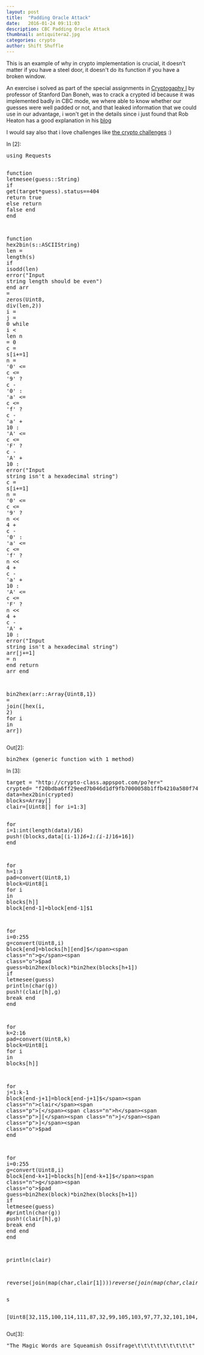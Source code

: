 ```yaml
---
layout: post
title:  "Padding Oracle Attack"
date:   2016-01-24 09:11:03
description: CBC Padding Oracle Attack
thumbnail: antiquitera2.jpg
categories: crypto
author: Shift Shuffle
---
```

This is an example of why in crypto implementation is crucial, it doesn't matter if you have a steel door, it doesn't do its function if you have a broken window.

An exercise i solved as part of the special assignments in [Cryptogaphy I](https://www.coursera.org/learn/crypto) by professor of Stanford Dan Boneh, was to crack a crypted id because it was implemented badly in CBC mode, we where able to know whether our guesses were well padded or not, and that leaked information that we could use in our advantage, i won't get in the details since i just found that Rob Heaton has a good explanation in his [blog](http://robertheaton.com/2013/07/29/padding-oracle-attack/)

I would say also that i love challenges like [the crypto challenges](http://cryptopals.com/) :)


<div tabindex="-1" id="notebook" class="border-box-sizing">
    <div class="container" id="notebook-container">

<div class="cell border-box-sizing code_cell rendered">
<div class="input">
<div class="prompt input_prompt">In&nbsp;[2]:</div>
<div class="inner_cell">
    <div class="input_area">
<div class=" highlight hl-julia"><pre><span class="k">using</span> <span class="n">Requests</span>

<span class="k">function</span><span class="nf"> letmesee</span><span class="p">(</span><span class="n">guess</span><span class="p">::</span><span class="n">String</span><span class="p">)</span>
    <span class="k">if</span> <span class="n">get</span><span class="p">(</span><span class="n">target</span><span class="o">*</span><span class="n">guess</span><span class="p">)</span><span class="o">.</span><span class="n">status</span><span class="o">==</span><span class="mi">404</span>
        <span class="k">return</span> <span class="n">true</span>
        <span class="k">else</span>
            <span class="k">return</span> <span class="n">false</span>
    <span class="k">end</span>
<span class="k">end</span>


<span class="k">function</span><span class="nf"> hex2bin</span><span class="p">(</span><span class="n">s</span><span class="p">::</span><span class="n">ASCIIString</span><span class="p">)</span>
    <span class="n">len</span> <span class="o">=</span> <span class="n">length</span><span class="p">(</span><span class="n">s</span><span class="p">)</span>
    <span class="k">if</span> <span class="n">isodd</span><span class="p">(</span><span class="n">len</span><span class="p">)</span>
        <span class="nb">error</span><span class="p">(</span><span class="s">&quot;Input string length should be even&quot;</span><span class="p">)</span>
    <span class="k">end</span>
    <span class="n">arr</span> <span class="o">=</span> <span class="n">zeros</span><span class="p">(</span><span class="kt">Uint8</span><span class="p">,</span> <span class="n">div</span><span class="p">(</span><span class="n">len</span><span class="p">,</span><span class="mi">2</span><span class="p">))</span>
    <span class="n">i</span> <span class="o">=</span> <span class="n">j</span> <span class="o">=</span> <span class="mi">0</span>
    <span class="k">while</span> <span class="n">i</span> <span class="o">&lt;</span> <span class="n">len</span>
        <span class="n">n</span> <span class="o">=</span> <span class="mi">0</span>
        <span class="n">c</span> <span class="o">=</span> <span class="n">s</span><span class="p">[</span><span class="n">i</span><span class="o">+=</span><span class="mi">1</span><span class="p">]</span>
        <span class="n">n</span> <span class="o">=</span> <span class="sc">&#39;0&#39;</span> <span class="o">&lt;=</span> <span class="n">c</span> <span class="o">&lt;=</span> <span class="sc">&#39;9&#39;</span> <span class="o">?</span> <span class="n">c</span> <span class="o">-</span> <span class="sc">&#39;0&#39;</span> <span class="p">:</span>
            <span class="sc">&#39;a&#39;</span> <span class="o">&lt;=</span> <span class="n">c</span> <span class="o">&lt;=</span> <span class="sc">&#39;f&#39;</span> <span class="o">?</span> <span class="n">c</span> <span class="o">-</span> <span class="sc">&#39;a&#39;</span> <span class="o">+</span> <span class="mi">10</span> <span class="p">:</span>
            <span class="sc">&#39;A&#39;</span> <span class="o">&lt;=</span> <span class="n">c</span> <span class="o">&lt;=</span> <span class="sc">&#39;F&#39;</span> <span class="o">?</span> <span class="n">c</span> <span class="o">-</span> <span class="sc">&#39;A&#39;</span> <span class="o">+</span> <span class="mi">10</span> <span class="p">:</span> <span class="nb">error</span><span class="p">(</span><span class="s">&quot;Input string isn&#39;t a hexadecimal string&quot;</span><span class="p">)</span>
        <span class="n">c</span> <span class="o">=</span> <span class="n">s</span><span class="p">[</span><span class="n">i</span><span class="o">+=</span><span class="mi">1</span><span class="p">]</span>
        <span class="n">n</span> <span class="o">=</span> <span class="sc">&#39;0&#39;</span> <span class="o">&lt;=</span> <span class="n">c</span> <span class="o">&lt;=</span> <span class="sc">&#39;9&#39;</span> <span class="o">?</span> <span class="n">n</span> <span class="o">&lt;&lt;</span> <span class="mi">4</span> <span class="o">+</span> <span class="n">c</span> <span class="o">-</span> <span class="sc">&#39;0&#39;</span> <span class="p">:</span>
            <span class="sc">&#39;a&#39;</span> <span class="o">&lt;=</span> <span class="n">c</span> <span class="o">&lt;=</span> <span class="sc">&#39;f&#39;</span> <span class="o">?</span> <span class="n">n</span> <span class="o">&lt;&lt;</span> <span class="mi">4</span> <span class="o">+</span> <span class="n">c</span> <span class="o">-</span> <span class="sc">&#39;a&#39;</span> <span class="o">+</span> <span class="mi">10</span> <span class="p">:</span>
            <span class="sc">&#39;A&#39;</span> <span class="o">&lt;=</span> <span class="n">c</span> <span class="o">&lt;=</span> <span class="sc">&#39;F&#39;</span> <span class="o">?</span> <span class="n">n</span> <span class="o">&lt;&lt;</span> <span class="mi">4</span> <span class="o">+</span> <span class="n">c</span> <span class="o">-</span> <span class="sc">&#39;A&#39;</span> <span class="o">+</span> <span class="mi">10</span> <span class="p">:</span> <span class="nb">error</span><span class="p">(</span><span class="s">&quot;Input string isn&#39;t a hexadecimal string&quot;</span><span class="p">)</span>
        <span class="n">arr</span><span class="p">[</span><span class="n">j</span><span class="o">+=</span><span class="mi">1</span><span class="p">]</span> <span class="o">=</span> <span class="n">n</span>
    <span class="k">end</span>
    <span class="k">return</span> <span class="n">arr</span>
<span class="k">end</span>

<span class="n">bin2hex</span><span class="p">(</span><span class="n">arr</span><span class="p">::</span><span class="n">Array</span><span class="p">{</span><span class="kt">Uint8</span><span class="p">,</span><span class="mi">1</span><span class="p">})</span> <span class="o">=</span> <span class="n">join</span><span class="p">([</span><span class="n">hex</span><span class="p">(</span><span class="n">i</span><span class="p">,</span> <span class="mi">2</span><span class="p">)</span> <span class="k">for</span> <span class="n">i</span> <span class="k">in</span> <span class="n">arr</span><span class="p">])</span>
</pre></div>

</div>
</div>
</div>

<div class="output_wrapper">
<div class="output">


<div class="output_area"><div class="prompt output_prompt">Out[2]:</div>


<div class="output_text output_subarea output_execute_result">
<pre>bin2hex (generic function with 1 method)</pre>
</div>

</div>

</div>
</div>

</div>
<div class="cell border-box-sizing code_cell rendered">
<div class="input">
<div class="prompt input_prompt">In&nbsp;[3]:</div>
<div class="inner_cell">
    <div class="input_area">
<div class=" highlight hl-julia"><pre><span class="n">target</span> <span class="o">=</span> <span class="s">&quot;http://crypto-class.appspot.com/po?er=&quot;</span>
<span class="n">crypted</span><span class="o">=</span> <span class="s">&quot;f20bdba6ff29eed7b046d1df9fb7000058b1ffb4210a580f748b4ac714c001bd4a61044426fb515dad3f21f18aa577c0bdf302936266926ff37dbf7035d5eeb4&quot;</span>
<span class="n">data</span><span class="o">=</span><span class="n">hex2bin</span><span class="p">(</span><span class="n">crypted</span><span class="p">)</span>
<span class="n">blocks</span><span class="o">=</span><span class="n">Array</span><span class="p">[]</span>
<span class="n">clair</span><span class="o">=</span><span class="p">[</span><span class="kt">Uint8</span><span class="p">[]</span> <span class="k">for</span> <span class="n">i</span><span class="o">=</span><span class="mi">1</span><span class="p">:</span><span class="mi">3</span><span class="p">]</span>

<span class="k">for</span> <span class="n">i</span><span class="o">=</span><span class="mi">1</span><span class="p">:</span><span class="n">int</span><span class="p">(</span><span class="n">length</span><span class="p">(</span><span class="n">data</span><span class="p">)</span><span class="o">/</span><span class="mi">16</span><span class="p">)</span>
    <span class="n">push</span><span class="o">!</span><span class="p">(</span><span class="n">blocks</span><span class="p">,</span><span class="n">data</span><span class="p">[(</span><span class="n">i</span><span class="o">-</span><span class="mi">1</span><span class="p">)</span><span class="o">*</span><span class="mi">16</span><span class="o">+</span><span class="mi">1</span><span class="p">:(</span><span class="n">i</span><span class="o">-</span><span class="mi">1</span><span class="p">)</span><span class="o">*</span><span class="mi">16</span><span class="o">+</span><span class="mi">16</span><span class="p">])</span>
<span class="k">end</span>




<span class="k">for</span> <span class="n">h</span><span class="o">=</span><span class="mi">1</span><span class="p">:</span><span class="mi">3</span>
    <span class="n">pad</span><span class="o">=</span><span class="nb">convert</span><span class="p">(</span><span class="kt">Uint8</span><span class="p">,</span><span class="mi">1</span><span class="p">)</span>
    <span class="n">block</span><span class="o">=</span><span class="kt">Uint8</span><span class="p">[</span><span class="n">i</span> <span class="k">for</span> <span class="n">i</span> <span class="k">in</span> <span class="n">blocks</span><span class="p">[</span><span class="n">h</span><span class="p">]]</span>
    <span class="n">block</span><span class="p">[</span><span class="k">end</span><span class="o">-</span><span class="mi">1</span><span class="p">]</span><span class="o">=</span><span class="n">block</span><span class="p">[</span><span class="k">end</span><span class="o">-</span><span class="mi">1</span><span class="p">]</span><span class="o">$</span><span class="mi">1</span>

<span class="k">for</span> <span class="n">i</span><span class="o">=</span><span class="mi">0</span><span class="p">:</span><span class="mi">255</span>
<span class="n">g</span><span class="o">=</span><span class="nb">convert</span><span class="p">(</span><span class="kt">Uint8</span><span class="p">,</span><span class="n">i</span><span class="p">)</span>
<span class="n">block</span><span class="p">[</span><span class="k">end</span><span class="p">]</span><span class="o">=</span><span class="n">blocks</span><span class="p">[</span><span class="n">h</span><span class="p">][</span><span class="k">end</span><span class="p">]</span><span class="o">$</span><span class="n">g</span><span class="o">$</span><span class="n">pad</span>
<span class="n">guess</span><span class="o">=</span><span class="n">bin2hex</span><span class="p">(</span><span class="n">block</span><span class="p">)</span><span class="o">*</span><span class="n">bin2hex</span><span class="p">(</span><span class="n">blocks</span><span class="p">[</span><span class="n">h</span><span class="o">+</span><span class="mi">1</span><span class="p">])</span>
<span class="k">if</span> <span class="n">letmesee</span><span class="p">(</span><span class="n">guess</span><span class="p">)</span>
     <span class="n">println</span><span class="p">(</span><span class="n">char</span><span class="p">(</span><span class="n">g</span><span class="p">))</span>
    <span class="n">push</span><span class="o">!</span><span class="p">(</span><span class="n">clair</span><span class="p">[</span><span class="n">h</span><span class="p">],</span><span class="n">g</span><span class="p">)</span>
    <span class="k">break</span>
<span class="k">end</span>
<span class="k">end</span>


<span class="k">for</span> <span class="n">k</span><span class="o">=</span><span class="mi">2</span><span class="p">:</span><span class="mi">16</span>
<span class="n">pad</span><span class="o">=</span><span class="nb">convert</span><span class="p">(</span><span class="kt">Uint8</span><span class="p">,</span><span class="n">k</span><span class="p">)</span>
<span class="n">block</span><span class="o">=</span><span class="kt">Uint8</span><span class="p">[</span><span class="n">i</span> <span class="k">for</span> <span class="n">i</span> <span class="k">in</span> <span class="n">blocks</span><span class="p">[</span><span class="n">h</span><span class="p">]]</span>

<span class="k">for</span> <span class="n">j</span><span class="o">=</span><span class="mi">1</span><span class="p">:</span><span class="n">k</span><span class="o">-</span><span class="mi">1</span>
    <span class="n">block</span><span class="p">[</span><span class="k">end</span><span class="o">-</span><span class="n">j</span><span class="o">+</span><span class="mi">1</span><span class="p">]</span><span class="o">=</span><span class="n">block</span><span class="p">[</span><span class="k">end</span><span class="o">-</span><span class="n">j</span><span class="o">+</span><span class="mi">1</span><span class="p">]</span><span class="o">$</span><span class="n">clair</span><span class="p">[</span><span class="n">h</span><span class="p">][</span><span class="n">j</span><span class="p">]</span><span class="o">$</span><span class="n">pad</span>
<span class="k">end</span>

<span class="k">for</span> <span class="n">i</span><span class="o">=</span><span class="mi">0</span><span class="p">:</span><span class="mi">255</span>
    <span class="n">g</span><span class="o">=</span><span class="nb">convert</span><span class="p">(</span><span class="kt">Uint8</span><span class="p">,</span><span class="n">i</span><span class="p">)</span>
    <span class="n">block</span><span class="p">[</span><span class="k">end</span><span class="o">-</span><span class="n">k</span><span class="o">+</span><span class="mi">1</span><span class="p">]</span><span class="o">=</span><span class="n">blocks</span><span class="p">[</span><span class="n">h</span><span class="p">][</span><span class="k">end</span><span class="o">-</span><span class="n">k</span><span class="o">+</span><span class="mi">1</span><span class="p">]</span><span class="o">$</span><span class="n">g</span><span class="o">$</span><span class="n">pad</span>
    <span class="n">guess</span><span class="o">=</span><span class="n">bin2hex</span><span class="p">(</span><span class="n">block</span><span class="p">)</span><span class="o">*</span><span class="n">bin2hex</span><span class="p">(</span><span class="n">blocks</span><span class="p">[</span><span class="n">h</span><span class="o">+</span><span class="mi">1</span><span class="p">])</span>
    <span class="k">if</span> <span class="n">letmesee</span><span class="p">(</span><span class="n">guess</span><span class="p">)</span>
         <span class="c">#println(char(g))</span>
        <span class="n">push</span><span class="o">!</span><span class="p">(</span><span class="n">clair</span><span class="p">[</span><span class="n">h</span><span class="p">],</span><span class="n">g</span><span class="p">)</span>
        <span class="k">break</span>
    <span class="k">end</span>
<span class="k">end</span>
<span class="k">end</span>
<span class="k">end</span>

<span class="n">println</span><span class="p">(</span><span class="n">clair</span><span class="p">)</span>

<span class="n">reverse</span><span class="p">(</span><span class="n">join</span><span class="p">(</span><span class="n">map</span><span class="p">(</span><span class="n">char</span><span class="p">,</span><span class="n">clair</span><span class="p">[</span><span class="mi">1</span><span class="p">])))</span><span class="o">*</span><span class="n">reverse</span><span class="p">(</span><span class="n">join</span><span class="p">(</span><span class="n">map</span><span class="p">(</span><span class="n">char</span><span class="p">,</span><span class="n">clair</span><span class="p">[</span><span class="mi">2</span><span class="p">])))</span><span class="o">*</span><span class="n">reverse</span><span class="p">(</span><span class="n">join</span><span class="p">(</span><span class="n">map</span><span class="p">(</span><span class="n">char</span><span class="p">,</span><span class="n">clair</span><span class="p">[</span><span class="mi">3</span><span class="p">])))</span>
</pre></div>

</div>
</div>
</div>

<div class="output_wrapper">
<div class="output">


<div class="output_area"><div class="prompt"></div>
<div class="output_subarea output_stream output_stdout output_text">
<pre>
s

[Uint8[32,115,100,114,111,87,32,99,105,103,97,77,32,101,104,84],Uint8[115,79,32,104,115,105,109,97,101,117,113,83,32,101,114,97],Uint8[9,9,9,9,9,9,9,9,9,101,103,97,114,102,105,115]]
</pre>
</div>
</div>

<div class="output_area"><div class="prompt output_prompt">Out[3]:</div>


<div class="output_text output_subarea output_execute_result">
<pre>&quot;The Magic Words are Squeamish Ossifrage\t\t\t\t\t\t\t\t\t&quot;</pre>
</div>

</div>

</div>
</div>

</div>
    </div>
  </div>

